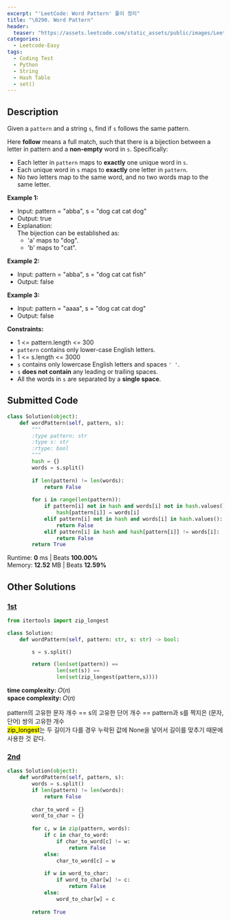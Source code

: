 ```yaml
---
excerpt: "'LeetCode: Word Pattern' 풀이 정리"
title: "\0290. Word Pattern"
header:
  teaser: "https://assets.leetcode.com/static_assets/public/images/LeetCode_Sharing.png"
categories:
  - Leetcode-Easy
tags:
  - Coding Test
  - Python
  - String
  - Hash Table
  - set()
---
```


## <i class="fa-solid fa-file-lines"></i> Description

Given a `pattern` and a string `s`, find if `s` follows the same pattern.

Here **follow** means a full match, such that there is a bijection between a letter in pattern and a **non-empty** word in `s`. Specifically:

- Each letter in `pattern` maps to **exactly** one unique word in `s`.
- Each unique word in `s` maps to **exactly** one letter in `pattern`.
- No two letters map to the same word, and no two words map to the same letter.

**Example 1:**

- Input: pattern = "abba", s = "dog cat cat dog"
- Output: true
- Explanation:   
The bijection can be established as:    
   - 'a' maps to "dog".
   - 'b' maps to "cat".

**Example 2:**

- Input: pattern = "abba", s = "dog cat cat fish"
- Output: false

**Example 3:**

- Input: pattern = "aaaa", s = "dog cat cat dog"
- Output: false

**Constraints:**

- 1 <= pattern.length <= 300
- `pattern` contains only lower-case English letters.
- 1 <= s.length <= 3000
- `s` contains only lowercase English letters and spaces `' '`.
- `s` **does not contain** any leading or trailing spaces.
- All the words in `s` are separated by a **single space**.

## <i class="fa-solid fa-cloud-arrow-up"></i> Submitted Code

```python
class Solution(object):
    def wordPattern(self, pattern, s):
        """
        :type pattern: str
        :type s: str
        :rtype: bool
        """
        hash = {}
        words = s.split()
        
        if len(pattern) != len(words):
            return False
        
        for i in range(len(pattern)):
            if pattern[i] not in hash and words[i] not in hash.values():
                hash[pattern[i]] = words[i]
            elif pattern[i] not in hash and words[i] in hash.values():
                return False
            elif pattern[i] in hash and hash[pattern[i]] != words[i]:
                return False
        return True
```
<i class="fa-solid fa-clock"></i> Runtime: **0** ms \| Beats **100.00%**    
<i class="fa-solid fa-memory"></i> Memory: **12.52** MB \| Beats **12.59%**


## <i class="fa-solid fa-flask"></i> Other Solutions

### <a href="https://leetcode.com/problems/word-pattern/solutions/2977027/python-3-2-lines-w-explanation-ts-95-99-4nhyi/" target="_blank">1st</a>

```python
from itertools import zip_longest

class Solution:
    def wordPattern(self, pattern: str, s: str) -> bool:

        s = s.split()

        return (len(set(pattern)) ==
                len(set(s)) ==
                len(set(zip_longest(pattern,s))))
```
<i class="fa-solid fa-clock"></i> **time complexity:** 𝑂(𝑛)    
<i class="fa-solid fa-memory"></i> **space complexity:** 𝑂(𝑛)      

pattern의 고유한 문자 개수 == s의 고유한 단어 개수 == pattern과 s를 짝지은 (문자, 단어) 쌍의 고유한 개수  
<mark>zip_longest</mark>는 두 길이가 다를 경우 누락된 값에 None을 넣어서 길이를 맞추기 때문에 사용한 것 같다.

### <a href="" target="_blank">2nd</a>

```python
class Solution(object):
    def wordPattern(self, pattern, s):
        words = s.split()
        if len(pattern) != len(words):
            return False
        
        char_to_word = {}
        word_to_char = {}
        
        for c, w in zip(pattern, words):
            if c in char_to_word:
                if char_to_word[c] != w:
                    return False
            else:
                char_to_word[c] = w
            
            if w in word_to_char:
                if word_to_char[w] != c:
                    return False
            else:
                word_to_char[w] = c
        
        return True
```